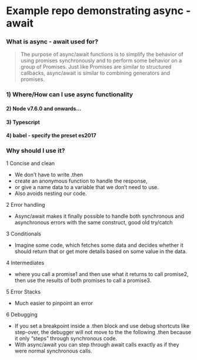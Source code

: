 # Example repo demonstrating async - await

### What is async - await used for?
 > The purpose of async/await functions is to simplify the behavior of using promises synchronously and to perform some behavior on a group of Promises. Just like Promises are similar to structured callbacks, async/await is similar to combining generators and promises.


### 1) Where/How can I use async functionality 

#### 2) Node v7.6.0 and onwards...

#### 3) Typescript

#### 4) babel - specify the preset es2017

### Why should I use it?

1 Concise and clean
* We don’t have to write .then 
* create an anonymous function to handle the response, 
* or give a name data to a variable that we don’t need to use. 
* Also avoids nesting our code. 


2 Error handling
* Async/await makes it finally possible to handle both synchronous and asynchronous errors with the same construct, good old try/catch 



3 Conditionals
* Imagine some code, which fetches some data and decides whether it should return that or get more details based on some value in the data.

4 Intermediates
* where you call a promise1 and then use what it returns to call promise2, then use the results of both promises to call a promise3. 

5 Error Stacks 
* Much easier to pinpoint an error

6 Debugging
* If you set a breakpoint inside a .then block and use debug shortcuts like step-over, the debugger will not move to the the following .then because it only “steps” through synchronous code.
* With async/await you can step through await calls exactly as if they were normal synchronous calls.